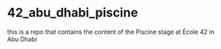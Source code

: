 # 42_abu_dhabi_piscine
this is a repo that contains the content of the Piscine stage at École 42 in Abu Dhabi 
